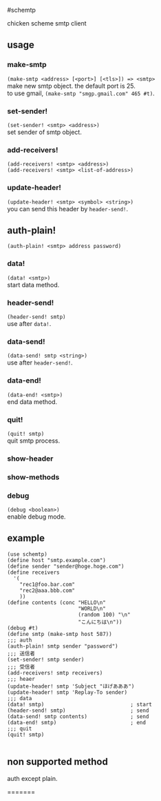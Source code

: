 #schemtp

chicken scheme smtp client

## usage

### make-smtp

`(make-smtp <address> [<port>] [<tls>]) => <smtp>`   
make new smtp object. the default port is 25.  
to use gmail, `(make-smtp "smgp.gmail.com" 465 #t)`.  

### set-sender!
`(set-sender! <smtp> <address>)`  
set sender of smtp object.

### add-receivers!
`(add-receivers! <smtp> <address>)`  
`(add-receivers! <smtp> <list-of-address>)`  

### update-header!
`(update-header! <smtp> <symbol> <string>)`  
you can send this header by `header-send!`.

## auth-plain!
`(auth-plain! <smtp> address password)`  

### data!
`(data! <smtp>)`  
start data method. 

### header-send!
`(header-send! smtp)`  
use after `data!`.

### data-send!
`(data-send! smtp <string>)`  
use after `header-send!`.

### data-end!
`(data-end! <smtp>)`  
end data method.

### quit!
`(quit! smtp)`  
quit smtp process.

### show-header

### show-methods

### debug
`(debug <boolean>)`  
enable debug mode.

## example

~~~~~{.scheme}
(use schemtp)
(define host "smtp.example.com")
(define sender "sender@hoge.hoge.com")
(define receivers
  '(
    "rec1@foo.bar.com"
    "rec2@aaa.bbb.com"
    ))
(define contents (conc "HELLO\n"
                       "WORLD\n"
                       (random 100) "\n"
                       "こんにちは\n"))
(debug #t)
(define smtp (make-smtp host 587))
;;; auth
(auth-plain! smtp sender "password")
;;; 送信者
(set-sender! smtp sender)
;;; 受信者
(add-receivers! smtp receivers)
;;; heaer
(update-header! smtp 'Subject "ほげあああ")
(update-header! smtp 'Replay-To sender)
;;; data
(data! smtp)                            ; start
(header-send! smtp)                     ; send
(data-send! smtp contents)              ; send
(data-end! smtp)                        ; end
;;; quit
(quit! smtp)


~~~~~

## non supported method
auth except plain.

=======

